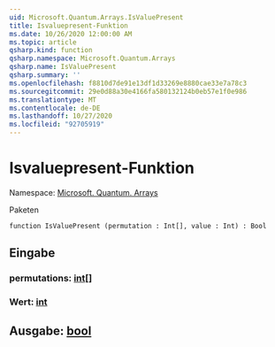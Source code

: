 ```yaml
---
uid: Microsoft.Quantum.Arrays.IsValuePresent
title: Isvaluepresent-Funktion
ms.date: 10/26/2020 12:00:00 AM
ms.topic: article
qsharp.kind: function
qsharp.namespace: Microsoft.Quantum.Arrays
qsharp.name: IsValuePresent
qsharp.summary: ''
ms.openlocfilehash: f8810d7de91e13df1d33269e8880cae33e7a78c3
ms.sourcegitcommit: 29e0d88a30e4166fa580132124b0eb57e1f0e986
ms.translationtype: MT
ms.contentlocale: de-DE
ms.lasthandoff: 10/27/2020
ms.locfileid: "92705919"
---
```

# <a name="isvaluepresent-function"></a>Isvaluepresent-Funktion

Namespace: [Microsoft. Quantum. Arrays](xref:Microsoft.Quantum.Arrays)

Paketen [](https://nuget.org/packages/)




```qsharp
function IsValuePresent (permutation : Int[], value : Int) : Bool
```


## <a name="input"></a>Eingabe

### <a name="permutation--int"></a>permutations: [int](xref:microsoft.quantum.lang-ref.int)[]




### <a name="value--int"></a>Wert: [int](xref:microsoft.quantum.lang-ref.int)





## <a name="output--bool"></a>Ausgabe: [bool](xref:microsoft.quantum.lang-ref.bool)

